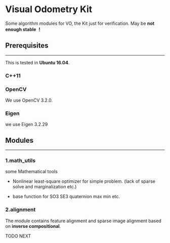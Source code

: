 # Visual Odometry Kit

Some algorithm modules for VO, the Kit just for verification. May be **not enough stable ！**

## Prerequisites

---

This is tested in **Ubuntu 16.04**.

### C++11

### OpenCV

We use OpenCV 3.2.0.

### Eigen

we use Eigen 3.2.29

## Modules

---

### 1.math_utils

some Mathematical tools

- Nonlinear least-square optimizer for simple problem. (lack of sparse solve and marginalization etc.)

- base function for SO3 SE3 quaternion max min etc.


### 2.alignment

The module contains feature alignment and sparse image alignment based on **inverse compositional**.

TODO NEXT

